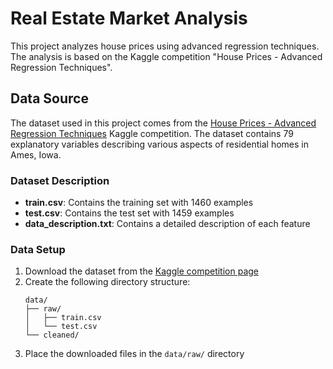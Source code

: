 # Real Estate Market Analysis

This project analyzes house prices using advanced regression techniques. The analysis is based on the Kaggle competition "House Prices - Advanced Regression Techniques".

## Data Source

The dataset used in this project comes from the [House Prices - Advanced Regression Techniques](https://www.kaggle.com/competitions/house-prices-advanced-regression-techniques/data) Kaggle competition. The dataset contains 79 explanatory variables describing various aspects of residential homes in Ames, Iowa.

### Dataset Description

- **train.csv**: Contains the training set with 1460 examples
- **test.csv**: Contains the test set with 1459 examples
- **data_description.txt**: Contains a detailed description of each feature

### Data Setup

1. Download the dataset from the [Kaggle competition page](https://www.kaggle.com/competitions/house-prices-advanced-regression-techniques/data)
2. Create the following directory structure:
   ```
   data/
   ├── raw/
   │   ├── train.csv
   │   └── test.csv
   └── cleaned/
   ```
3. Place the downloaded files in the `data/raw/` directory
